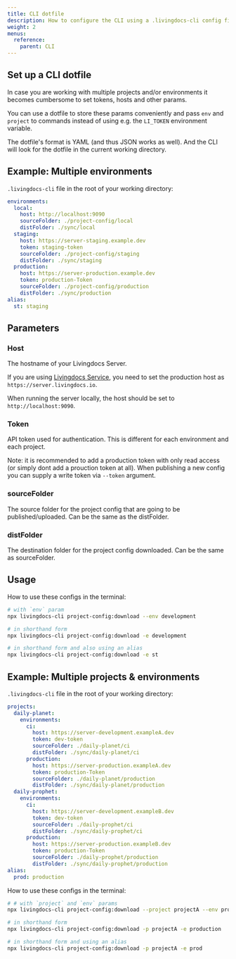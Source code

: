 ```yaml
---
title: CLI dotfile
description: How to configure the CLI using a .livingdocs-cli config file
weight: 2
menus:
  reference:
    parent: CLI
---
```


## Set up a CLI dotfile

In case you are working with multiple projects and/or environments it becomes
cumbersome to set tokens, hosts and other params.

You can use a dotfile to store these params conveniently and pass
`env` and `project` to commands instead of
using e.g. the `LI_TOKEN` environment variable.

The dotfile's format is YAML (and thus JSON works as well). And the CLI will look for the dotfile in the current working directory.

## Example: Multiple environments

`.livingdocs-cli` file in the root of your working directory:

```yaml
environments:
  local:
    host: http://localhost:9090
    sourceFolder: ./project-config/local
    distFolder: ./sync/local
  staging:
    host: https://server-staging.example.dev
    token: staging-token
    sourceFolder: ./project-config/staging
    distFolder: ./sync/staging
  production:
    host: https://server-production.example.dev
    token: production-Token
    sourceFolder: ./project-config/production
    distFolder: ./sync/production
alias:
  st: staging
```

## Parameters
### Host

The hostname of your Livingdocs Server.

If you are using [Livingdocs Service](https://edit.livingdocs.io/), you need to set the production host as `https://server.livingdocs.io`.

When running the server locally, the host should be set to `http://localhost:9090`.

### Token

API token used for authentication. This is different for each environment and each project.

Note: it is recommended to add a production token with only
read access (or simply dont add a prouction token at all). When publishing a new config you can supply a write token via `--token` argument.
### sourceFolder

The source folder for the project config that are going to be published/uploaded.
Can be the same as the distFolder.

### distFolder

The destination folder for the project config downloaded.
Can be the same as sourceFolder.

## Usage

How to use these configs in the terminal:

```sh
# with `env` param
npx livingdocs-cli project-config:download --env development

# in shorthand form
npx livingdocs-cli project-config:download -e development

# in shorthand form and also using an alias
npx livingdocs-cli project-config:download -e st
```

## Example: Multiple projects & environments

`.livingdocs-cli` file in the root of your working directory:

```yaml
projects:
  daily-planet:
    environments:
      ci:
        host: https://server-development.exampleA.dev
        token: dev-token
        sourceFolder: ./daily-planet/ci
        distFolder: ./sync/daily-planet/ci
      production:
        host: https://server-production.exampleA.dev
        token: production-Token
        sourceFolder: ./daily-planet/production
        distFolder: ./sync/daily-planet/production
  daily-prophet:
    environments:
      ci:
        host: https://server-development.exampleB.dev
        token: dev-token
        sourceFolder: ./daily-prophet/ci
        distFolder: ./sync/daily-prophet/ci
      production:
        host: https://server-production.exampleB.dev
        token: production-Token
        sourceFolder: ./daily-prophet/production
        distFolder: ./sync/daily-prophet/production
alias:
  prod: production
```

How to use these configs in the terminal:

```sh
# # with `project` and `env` params
npx livingdocs-cli project-config:download --project projectA --env production

# in shorthand form
npx livingdocs-cli project-config:download -p projectA -e production

# in shorthand form and using an alias
npx livingdocs-cli project-config:download -p projectA -e prod
```
